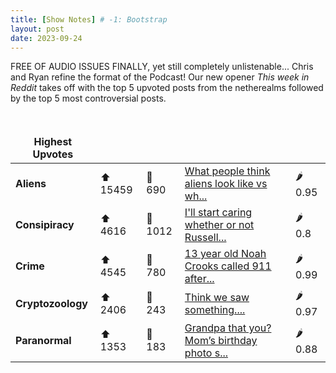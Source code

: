 ```yaml
---
title: [Show Notes] # -1: Bootstrap
layout: post
date: 2023-09-24
---
```

FREE OF AUDIO ISSUES FINALLY, yet still completely unlistenable... Chris and Ryan refine the format of the Podcast!  Our new opener *This week in Reddit* takes off with the top 5 upvoted posts from the netherealms followed by the top 5 most controversial posts.
<style> td, th { border: none!important;} </style> <br>

| **Highest Upvotes**              |               |               |               |               |
| --- | --- | --- | --- | --- |
|**Aliens** | ⬆ 15459 | 💬 690 |  [What people think aliens look like vs wh...](https://i.redd.it/rh9054mxjcob1.jpg)| 🌶️ 0.95|
|**Consipiracy** | ⬆ 4616 | 💬 1012 |  [I'll start caring whether or not Russell...](https://www.reddit.com/r/conspiracy/comments/16mn1oc/ill_start_caring_whether_or_not_russell_brand_had/)| 🌶️ 0.8|
|**Crime** | ⬆ 4545 | 💬 780 |  [13 year old Noah Crooks called 911 after...](https://morbidology.com/the-disturbing-case-of-noah-crooks/)| 🌶️ 0.99|
|**Cryptozoology** | ⬆ 2406 | 💬 243 |  [Think we saw something....](https://v.redd.it/jl3r7mkkyhob1)| 🌶️ 0.97|
|**Paranormal** | ⬆ 1353 | 💬 183 |  [Grandpa that you? Mom’s birthday photo s...](https://i.redd.it/1e6nwe573apb1.jpg)| 🌶️ 0.88|

